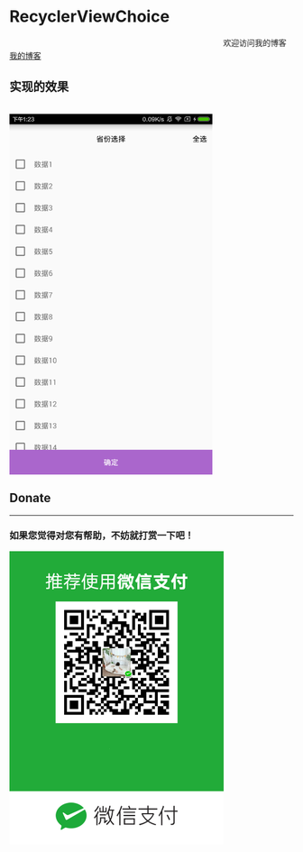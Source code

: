 # RecyclerViewChoice
<marquee >欢迎访问我的博客</marquee>[我的博客](https://blog.csdn.net/qq_32895969)  
<h2>实现的效果</h2>
<br>
<img src="https://github.com/zylgithub/RecyclerViewChoice/blob/master/pic/shilitu.png" width = "360" height = "640" div align=center />
<h2>Donate</h2>
<hr>
<h3>如果您觉得对您有帮助，不妨就打赏一下吧！</h3>
<img src="https://github.com/zylgithub/cover/blob/master/wx/weixin.jpg" width = "380" height = "520" div align=center />

